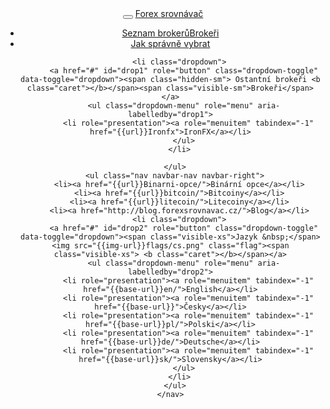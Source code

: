 <header class="navbar navbar-fixed-top navbar-inverse" id="top" role="banner">
  <div class="container">
    <div class="navbar-header">
      <button class="navbar-toggle collapsed" type="button" data-toggle="collapse" data-target=".toggle-navbar-collapse">
        <span class="icon-bar"></span>
        <span class="icon-bar"></span>
        <span class="icon-bar"></span>
      </button>
      <a href="{{url}}" class="navbar-brand">Forex <i class="fa fa-bar-chart-o"></i> srovnávač</a>
    </div>
    <nav class="navbar-collapse toggle-navbar-collapse collapse" role="navigation" style="height: 1px;" id="scrollpsy">
      <ul class="nav navbar-nav">
        <li>
          <a href="{{url}}index#section-1"><span class="hidden-sm">Seznam brokerů</span><span class="visible-sm">Brokeři</span></a>
        </li>
        <li>
          <a href="{{url}}index#section-2">Jak <span class="hidden-sm">správně</span> vybrat</a>
        </li>
        
        <li class="dropdown">
          <a href="#" id="drop1" role="button" class="dropdown-toggle" data-toggle="dropdown"><span class="hidden-sm"> Ostantní brokeři <b class="caret"></b></span><span class="visible-sm">Brokeři</span></a>
          <ul class="dropdown-menu" role="menu" aria-labelledby="drop1">
            <li role="presentation"><a role="menuitem" tabindex="-1" href="{{url}}Ironfx">IronFX</a></li>
          </ul>
        </li>
        
      </ul>
      <ul class="nav navbar-nav navbar-right">
        <li><a href="{{url}}Binarni-opce/">Binární opce</a></li>
        <li><a href="{{url}}bitcoin/">Bitcoiny</a></li>
        <li><a href="{{url}}litecoin/">Litecoiny</a></li>
        <li><a href="http://blog.forexsrovnavac.cz/">Blog</a></li>
        <li class="dropdown">
          <a href="#" id="drop2" role="button" class="dropdown-toggle" data-toggle="dropdown"><span class="visible-xs">Jazyk &nbsp;</span><img src="{{img-url}}flags/cs.png" class="flag"><span class="visible-xs"> <b class="caret"></b></span></a>
          <ul class="dropdown-menu" role="menu" aria-labelledby="drop2">
            <li role="presentation"><a role="menuitem" tabindex="-1" href="{{base-url}}en/">English</a></li>
            <li role="presentation"><a role="menuitem" tabindex="-1" href="{{base-url}}">Česky</a></li>
            <li role="presentation"><a role="menuitem" tabindex="-1" href="{{base-url}}pl/">Polski</a></li>
            <li role="presentation"><a role="menuitem" tabindex="-1" href="{{base-url}}de/">Deutsche</a></li>
            <li role="presentation"><a role="menuitem" tabindex="-1" href="{{base-url}}sk/">Slovensky</a></li>
          </ul>
        </li>
      </ul>
    </nav>
  </div>
</header>